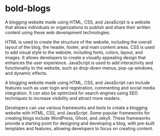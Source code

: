# bold-blogs

A blogging website made using HTML, CSS, and JavaScript is a website that allows individuals or organizations to publish and share their written content using these web development technologies.

HTML is used to create the structure of the website, including the overall layout of the blog, the header, footer, and main content areas. CSS is used to add visual style to the website, including fonts, colors, layout, and images. It allows developers to create a visually appealing design that enhances the user experience. JavaScript is used to add interactivity and functionality to the website, such as drop-down menus, pop-up windows, and dynamic effects.

A blogging website made using HTML, CSS, and JavaScript can include features such as user login and registration, commenting and social media integration. It can also be optimized for search engines using SEO techniques to increase visibility and attract more readers.

Developers can use various frameworks and tools to create a blogging website with HTML, CSS, and JavaScript. Some popular frameworks for creating blogs include WordPress, Ghost, and Jekyll. These frameworks provide a starting point for designing and developing a blog, with pre-built templates and features, allowing developers to focus on creating content.
